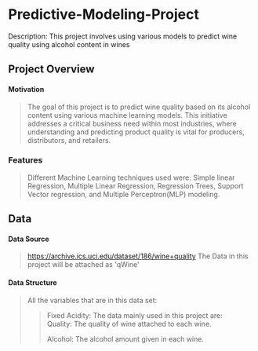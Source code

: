 # Predictive-Modeling-Project
Description: 
This project involves using various models to predict wine quality using alcohol content in wines

## Project Overview
#### Motivation
>The goal of this project is to predict wine quality based on its alcohol content using various machine learning models. This initiative addresses a critical business need within most industries, where understanding and predicting product quality is vital for producers, distributors, and retailers.
### Features
>Different Machine Learning techniques used were: Simple linear Regression, Multiple Linear Regression, Regression Trees, Support Vector regression, and Multiple Perceptron(MLP) modeling.
## Data
#### Data Source
>https://archive.ics.uci.edu/dataset/186/wine+quality
>The Data in this project will be attached as 'qWine'
#### Data Structure
>All the variables that are in this data set:
>>Fixed Acidity: 
>The data mainly used in this project are: <br>
>>Quality: The quality of wine attached to each wine.
>>
>>Alcohol: The alcohol amount given in each wine.


